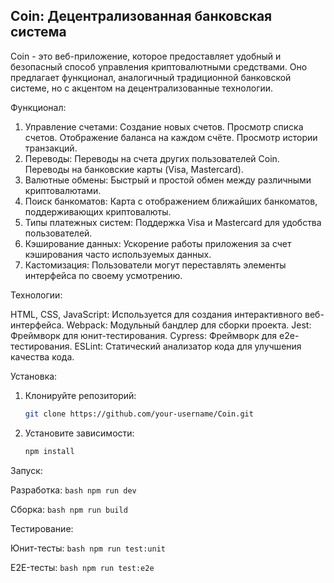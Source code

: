 ## Coin: Децентрализованная банковская система

Coin - это веб-приложение, которое предоставляет удобный и безопасный способ управления криптовалютными средствами. Оно предлагает функционал, аналогичный традиционной банковской системе, но с акцентом на децентрализованные технологии.

Функционал:

1. Управление счетами:
     Создание новых счетов.
     Просмотр списка счетов.
     Отображение баланса на каждом счёте.
     Просмотр истории транзакций.
2. Переводы:
     Переводы на счета других пользователей Coin.
     Переводы на банковские карты (Visa, Mastercard).
3. Валютные обмены: Быстрый и простой обмен между различными криптовалютами.
4. Поиск банкоматов: Карта с отображением ближайших банкоматов, поддерживающих криптовалюты.
5. Типы платежных систем: Поддержка Visa и Mastercard для удобства пользователей.
6. Кэширование данных: Ускорение работы приложения за счет кэширования часто используемых данных.
7. Кастомизация: Пользователи могут переставлять элементы интерфейса по своему усмотрению.

Технологии:

 HTML, CSS, JavaScript: Используется для создания интерактивного веб-интерфейса.
 Webpack: Модульный бандлер для сборки проекта.
 Jest: Фреймворк для юнит-тестирования.
 Cypress: Фреймворк для e2e-тестирования.
 ESLint: Статический анализатор кода для улучшения качества кода.

Установка:

1. Клонируйте репозиторий:
    ```bash
    git clone https://github.com/your-username/Coin.git
    ```
2. Установите зависимости:
    ```bash
    npm install
    ```

Запуск:

 Разработка:
    ```bash
    npm run dev
    ```
    
 Сборка:
    ```bash
    npm run build
    ```

Тестирование:

 Юнит-тесты:
    ```bash
    npm run test:unit
    ```
    
 E2E-тесты:
    ```bash
    npm run test:e2e
    ```
